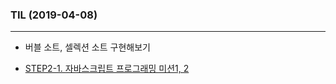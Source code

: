 ### TIL (2019-04-08)

---

- 버블 소트, 셀렉션 소트 구현해보기

- [STEP2-1. 자바스크립트 프로그래밍 미션1, 2](<https://github.com/soojinroh/CodeSquad_Node.js_BE/tree/master/0408>)



